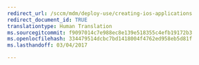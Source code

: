 ```yaml
---
redirect_url: /sccm/mdm/deploy-use/creating-ios-applications
redirect_document_id: TRUE
translationtype: Human Translation
ms.sourcegitcommit: f9097014c7e988ec8e139e518355c4efb19172b3
ms.openlocfilehash: 334479514dcbc7bd1418004f4762ed958eb5d81f
ms.lasthandoff: 03/04/2017

---
```


